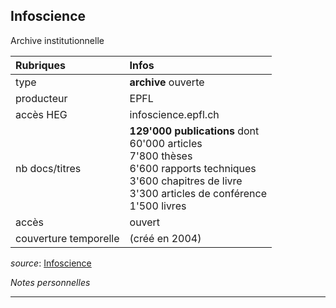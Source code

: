 ## Infoscience
Archive institutionnelle

| Rubriques | Infos |
| :-------- | :---- |
| type | **archive** ouverte |
| producteur | EPFL |
| accès HEG | infoscience.epfl.ch |
| nb docs/titres | **129'000 publications** dont <br/>60'000 articles <br/>7'800 thèses <br/>6'600 rapports techniques <br/> 3'600 chapitres de livre <br/>3'300 articles de conférence <br/> 1'500 livres |
| accès | ouvert |
| couverture temporelle | (créé en 2004) |

*source*: [Infoscience](https://infoscience.epfl.ch/)   

*Notes personnelles*

---

